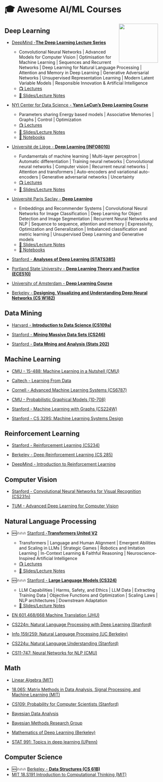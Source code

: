 # 🎓 Awesome AI/ML Courses

<img src="https://repository-images.githubusercontent.com/557725652/59a85f5c-22df-4f08-806c-22ab76f82046" height="128px" align="right">

## Deep Learning

* [DeepMind -**The Deep Learning Lecture Series**](https://deepmind.com/learning-resources/deep-learning-lecture-series-2020)
  * Convolutional Neural Networks | Advanced Models for Computer Vision | Optimisation for Machine Learning | Sequences and Recurrent Networks | Deep Learning for Natural Language Processing | Attention and Memory in Deep Learning | Generative Adversarial Networks | Unsupervised Representation Learning | Modern Latent Variable Models | Responsible Innovation & Artificial Intelligence
  * [:tv: Lectures](https://www.youtube.com/playlist?list=PLqYmG7hTraZCDxZ44o4p3N5Anz3lLRVZF) 
  * [:open_book: Slides/Lecture Notes](https://deepmind.com/learning-resources/deep-learning-lecture-series-2020)

* [NYI Center for Data Science - **Yann LeCun’s Deep Learning Course**](https://cds.nyu.edu/deep-learning/)
  * Parameters sharing Energy based models | Associative Memories | Graphs | Control | Optimization
  * [:tv: Lectures](https://www.youtube.com/playlist?list=PLLHTzKZzVU9eaEyErdV26ikyolxOsz6mq) 
  * [:open_book: Slides/Lecture Notes](https://atcold.github.io/pytorch-Deep-Learning/)
  * [:memo: Notebooks](https://github.com/Atcold/pytorch-Deep-Learning)

* [Université de Liège - **Deep Learning (INFO8010)**](https://github.com/glouppe/info8010-deep-learning)  
  * Fundamentals of machine learning | Multi-layer perceptron | Automatic differentiation | Training neural networks | Convolutional neural networks | Computer vision | Recurrent neural networks | Attention and transformers | Auto-encoders and variational auto-encoders | Generative adversarial networks | Uncertainty
  * [:tv: Lectures](https://www.youtube.com/playlist?list=PLLqXZ_E-UXlyGPyiWStnC_Y0iizSv5jsG) 
  * [:open_book: Slides/Lecture Notes](https://github.com/glouppe/info8010-deep-learning)

* [Université Paris Saclay - **Deep Learning**](https://github.com/m2dsupsdlclass/lectures-labs)
  * Embeddings and Recommender Systems | Convolutional Neural Networks for Image Classification | Deep Learning for Object Detection and Image Segmentation | Recurrent Neural Networks and NLP | Sequence to sequence, attention and memory | Expressivity, Optimization and Generalization | Imbalanced classification and metric learning | Unsupervised Deep Learning and Generative models 
  * [:open_book: Slides/Lecture Notes](https://m2dsupsdlclass.github.io/lectures-labs/)
  * [:memo: Notebooks](https://m2dsupsdlclass.github.io/lectures-labs/)
  
* [Stanford - **Analyses of Deep Learning (STATS385)**](https://stats385.github.io/lecture_slides)

* [Portland State University - **Deep Learning Theory and Practice (ECE510)**](http://web.cecs.pdx.edu/~willke/courses/EE510W20/)

* [University of Amsterdam - **Deep Learning Course**](https://uvadlc.github.io/)

* [Berkeley - **Designing, Visualizing and Understanding Deep Neural Networks (CS W182)**](https://cs182sp21.github.io/)


## Data Mining

* [Harvard - **Introduction to Data Science (CS109a)**](https://harvard-iacs.github.io/2021-CS109A/pages/materials.html)

* [Stanford - **Mining Massive Data Sets (CS246)**](http://web.stanford.edu/class/cs246/index.html#content)

* [Stanford - **Data Mning and Analysis (Stats 202)**](http://web.stanford.edu/class/stats202/intro.html)


## Machine Learning

* [CMU - 15-488: Machine Learning in a Nutshell (CMU)](https://web2.qatar.cmu.edu/~gdicaro/15488/)

* [Caltech - Learning From Data](https://work.caltech.edu/lectures.html)

* [Cornell - Advanced Machine Learning Systems (CS6787)](https://www.cs.cornell.edu/courses/cs6787/2019fa/)

* [CMU - Probabilistic Graphical Models (10-708)](https://www.cs.cmu.edu/~epxing/Class/10708-20/lectures.html)

* [Stanford - Machine Learning with Graphs (CS224W)](http://web.stanford.edu/class/cs224w/)

* [Stanford - CS 329S: Machine Learning Systems Design](https://stanford-cs329s.github.io/syllabus.html)

## Reinforcement Learning

* [Stanford - Reinforcement Learning (CS234)](https://web.stanford.edu/class/cs234/)

* [Berkeley - Deep Reinforcement Learning (CS 285)](http://rail.eecs.berkeley.edu/deeprlcourse/)

* [DeepMind - Introduction to Reinforcement Learning](https://deepmind.com/learning-resources/-introduction-reinforcement-learning-david-silver)


## Computer Vision

* [Stanford - Convolutional Neural Networks for Visual Recognition (CS231n)](http://cs231n.stanford.edu/schedule.html)

* [TUM - Advanced Deep Learning for Computer Vision](https://www.youtube.com/playlist?list=PLog3nOPCjKBkngkkF552-Hiwa5t_ZeDnh)


## Natural Language Processing

* :new::fire::fire::fire: [Stanford -**Transformers United V2**](https://web.stanford.edu/class/cs25/)
  * Transformers | Language and Human Alignment | Emergent Abilities and Scaling in LLMs | Strategic Games | Robotics and Imitation Learning | In-Context Learning & Faithful Reasoning | Neuroscience-Inspired Artificial Intelligence 
  * [:tv: Lectures](https://www.youtube.com/watch?v=XfpMkf4rD6E) 
  * [:open_book: Slides/Lecture Notes](https://web.stanford.edu/class/cs25/)

* :new::fire::fire::fire: [Stanford - **Large Language Models (CS324)**](https://stanford-cs324.github.io/winter2022/)
  * LLM Capabilities | Harms, Safety, and Ethics | LLM Data | Extracting Training Data | Objective Functions and Optimization | Scaling Laws | NLP architectures | Downstream Adaptation 
  * [:open_book: Slides/Lecture Notes](https://stanford-cs324.github.io/winter2022/)
  
* [EN 601.468/668 Machine Translation (JHU)](http://mt-class.org/jhu/syllabus.html)

* [CS224n: Natural Language Processing with Deep Learning (Stanford)](http://web.stanford.edu/class/cs224n/)

* [Info 159/259: Natural Language Processing (UC Berkeley)](https://people.ischool.berkeley.edu/~dbamman/nlp21.html#syllabus)

* [CS224u: Natural Language Understanding (Stanford)](https://web.stanford.edu/class/cs224u/)

* [CS11-747: Neural Networks for NLP (CMU)](http://www.phontron.com/class/nn4nlp2020/schedule.html)


## Math

* [Linear Algebra (MIT)](https://ocw.mit.edu/courses/mathematics/18-06-linear-algebra-spring-2010/)

* [18.065: Matrix Methods in Data Analysis, Signal Processing, and Machine Learning (MIT)](https://ocw.mit.edu/courses/mathematics/18-065-matrix-methods-in-data-analysis-signal-processing-and-machine-learning-spring-2018/)

* [CS109: Probability for Computer Scientists (Stanford)](http://web.stanford.edu/class/cs109/schedule.html)

* [Bayesian Data Analysis](https://avehtari.github.io/BDA_course_Aalto/)

* [Bayesian Methods Research Group](https://bayesgroup.ru/)

* [Mathematics of Deep Learning (Berkeley)](https://joanbruna.github.io/MathsDL-spring19/)

* [STAT 991: Topics in deep learning (UPenn)](https://github.com/dobriban/Topics-in-deep-learning)

## Computer Science

* :new::fire::fire::fire:  [Berkeley - **Data Structures (CS 61B)**](https://sp23.datastructur.es/)  
* [MIT 18.S191 Introduction to Computational Thinking (MIT)](https://computationalthinking.mit.edu/Spring21/)
